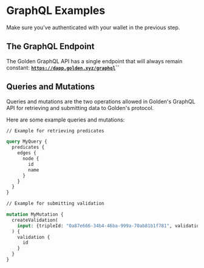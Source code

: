 # GraphQL Examples

Make sure you've authenticated with your wallet in the previous step.

## The GraphQL Endpoint

The Golden GraphQL API has a single endpoint that will always remain constant: [**`https://dapp.golden.xyz/graphql`**](https://dapp.golden.xyz/graphql)**``**

## Queries and Mutations

Queries and mutations are the two operations allowed in Golden's GraphQL API for retrieving and submitting data to Golden's protocol.

Here are some example queries and mutations:

```graphql
// Example for retrieving predicates

query MyQuery {
  predicates {
    edges {
      node {
        id
        name
      }
    }
  }
}
```

```graphql
// Example for submitting validation

mutation MyMutation {
  createValidation(
    input: {tripleId: "0a87e666-34b4-46ba-999a-70ab81b1f781", validationType: ACCEPTED}
  ) {
    validation {
      id
    }
  }
}
```

##
